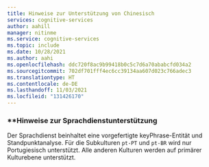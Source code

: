 ```yaml
---
title: Hinweise zur Unterstützung von Chinesisch
services: cognitive-services
author: aahill
manager: nitinme
ms.service: cognitive-services
ms.topic: include
ms.date: 10/28/2021
ms.author: aahi
ms.openlocfilehash: ddc720f8ac9b99418b0c5c7d6a70ababcfd034a2
ms.sourcegitcommit: 702df701fff4ec6cc39134aa607d023c766adec3
ms.translationtype: HT
ms.contentlocale: de-DE
ms.lasthandoff: 11/03/2021
ms.locfileid: "131426170"
---
```

### <a name="language-service-support-notes"></a>**Hinweise zur Sprachdienstunterstützung
Der Sprachdienst beinhaltet eine vorgefertigte keyPhrase-Entität und Standpunktanalyse. Für die Subkulturen `pt-PT` und `pt-BR` wird nur Portugiesisch unterstützt. Alle anderen Kulturen werden auf primärer Kulturebene unterstützt.
